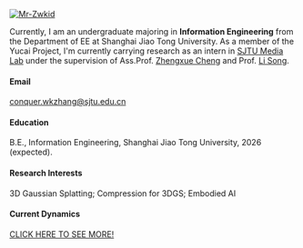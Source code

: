 

[![Mr-Zwkid](https://img.shields.io/badge/Mr_Zwkid-github-blue?logo=github)](https://github.com/Mr-Zwkid)

Currently, I am an undergraduate majoring in **Information Engineering** from the Department of EE at Shanghai Jiao Tong University. As a member of the Yucai Project, I'm currently carrying research as an intern in [SJTU Media Lab](https://medialab.sjtu.edu.cn/) under the supervision of Ass.Prof. [Zhengxue Cheng](https://medialab.sjtu.edu.cn/author/zhengxue-cheng/) and Prof. [Li Song](https://medialab.sjtu.edu.cn/author/li-song/).

#### Email
conquer.wkzhang@sjtu.edu.cn 

#### Education
B.E., Information Engineering, Shanghai Jiao Tong University, 2026 (expected).

#### Research Interests
3D Gaussian Splatting; Compression for 3DGS; Embodied AI

#### Current Dynamics
[CLICK HERE TO SEE MORE!](https://notes.sjtu.edu.cn/s/KXi6h8u-b)

